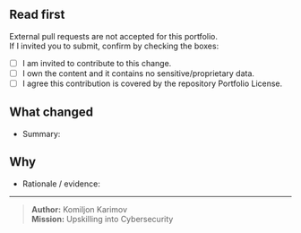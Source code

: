 ## Read first
External pull requests are not accepted for this portfolio.  
If I invited you to submit, confirm by checking the boxes:

- [ ] I am invited to contribute to this change.
- [ ] I own the content and it contains no sensitive/proprietary data.
- [ ] I agree this contribution is covered by the repository Portfolio License.

## What changed
- Summary:

## Why
- Rationale / evidence:

---

> **Author:** Komiljon Karimov  
> **Mission:** Upskilling into Cybersecurity
